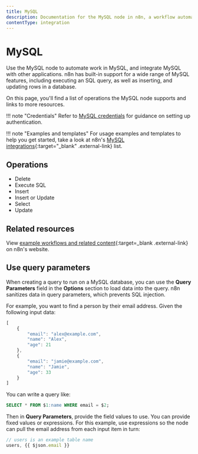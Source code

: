 ```yaml
---
title: MySQL
description: Documentation for the MySQL node in n8n, a workflow automation platform. Includes details of operations and configuration, and links to examples and credentials information.
contentType: integration
---
```


# MySQL

Use the MySQL node to automate work in MySQL, and integrate MySQL with other applications. n8n has built-in support for a wide range of MySQL features, including executing an SQL query, as well as inserting, and updating rows in a database.

On this page, you'll find a list of operations the MySQL node supports and links to more resources.

!!! note "Credentials"
    Refer to [MySQL credentials](/integrations/builtin/credentials/mysql/) for guidance on setting up authentication. 

!!! note "Examples and templates"
    For usage examples and templates to help you get started, take a look at n8n's [MySQL integrations](https://n8n.io/integrations/mysql/){:target="_blank" .external-link} list.


## Operations

* Delete
* Execute SQL
* Insert
* Insert or Update
* Select
* Update

## Related resources

View [example workflows and related content](https://n8n.io/integrations/mysql/){:target=_blank .external-link} on n8n's website.

## Use query parameters

When creating a query to run on a MySQL database, you can use the **Query Parameters** field in the **Options** section to load data into the query. n8n sanitizes data in query parameters, which prevents SQL injection.

For example, you want to find a person by their email address. Given the following input data:

```js
[
    {
        "email": "alex@example.com",
        "name": "Alex",
        "age": 21 
    },
    {
        "email": "jamie@example.com",
        "name": "Jamie",
        "age": 33 
    }
]
```

You can write a query like:

```sql
SELECT * FROM $1:name WHERE email = $2;
```

Then in **Query Parameters**, provide the field values to use. You can provide fixed values or expressions. For this example, use expressions so the node can pull the email address from each input item in turn:

```js
// users is an example table name
users, {{ $json.email }} 
```
